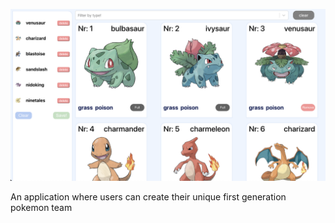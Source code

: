 ![alt text](https://raw.githubusercontent.com/kaikuzai/poketeam/main/Screenshot%202024-01-04%20at%2020.55.17.png)

An application where users can create their unique first generation pokemon team

